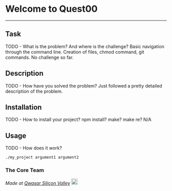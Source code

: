 # Welcome to Quest00
***

## Task
TODO - What is the problem? And where is the challenge?
Basic navigation through the command line. Creation of files, chmod command, git commands. 
No challenge so far.

## Description
TODO - How have you solved the problem?
Just followed a pretty detailed description of the problem.


## Installation
TODO - How to install your project? npm install? make? make re?
N/A

## Usage
TODO - How does it work?
```
./my_project argument1 argument2
```

### The Core Team


<span><i>Made at <a href='https://qwasar.io'>Qwasar Silicon Valley</a></i></span>
<span><img alt='Qwasar Silicon Valley Logo' src='https://storage.googleapis.com/qwasar-public/qwasar-logo_50x50.png' width='20px'></span>
